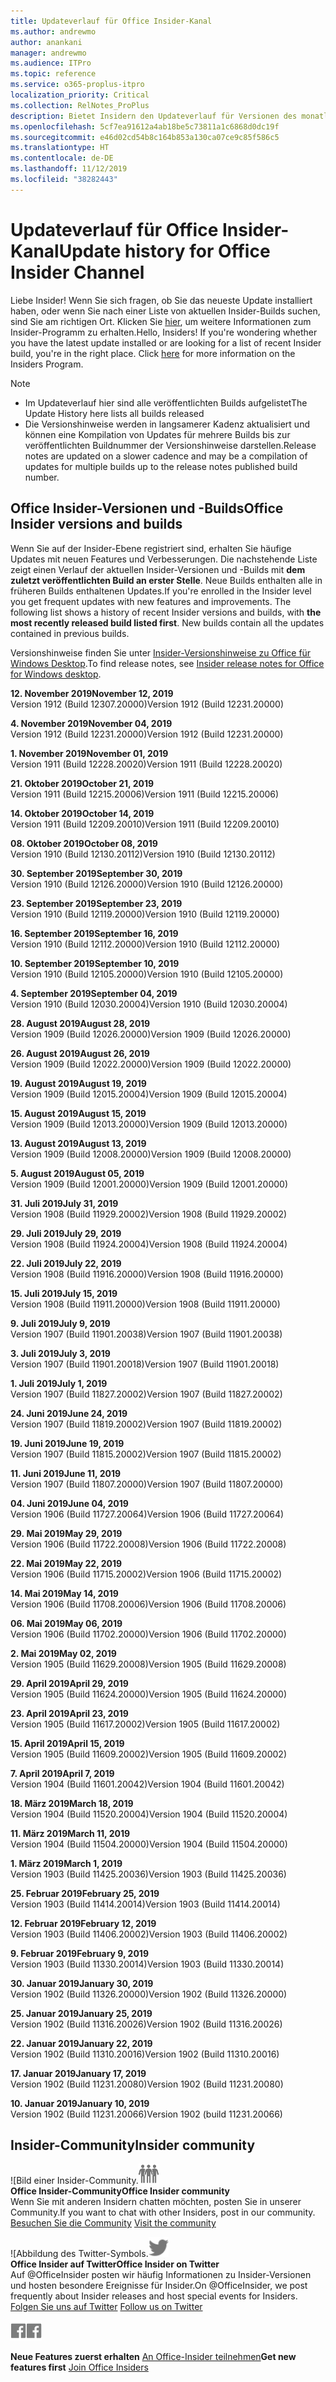 ```yaml
---
title: Updateverlauf für Office Insider-Kanal
ms.author: andrewmo
author: anankani
manager: andrewmo
ms.audience: ITPro
ms.topic: reference
ms.service: o365-proplus-itpro
localization_priority: Critical
ms.collection: RelNotes_ProPlus
description: Bietet Insidern den Updateverlauf für Versionen des monatlichen Kanals (Insider Fast) für Windows Desktop.
ms.openlocfilehash: 5cf7ea91612a4ab18be5c73811a1c6868d0dc19f
ms.sourcegitcommit: e46d02cd54b8c164b853a130ca07ce9c85f586c5
ms.translationtype: HT
ms.contentlocale: de-DE
ms.lasthandoff: 11/12/2019
ms.locfileid: "38282443"
---
```

# <a name="update-history-for-office-insider-channel"></a><span data-ttu-id="32a38-103">Updateverlauf für Office Insider-Kanal</span><span class="sxs-lookup"><span data-stu-id="32a38-103">Update history for Office Insider Channel</span></span>

<span data-ttu-id="32a38-p101">Liebe Insider! Wenn Sie sich fragen, ob Sie das neueste Update installiert haben, oder wenn Sie nach einer Liste von aktuellen Insider-Builds suchen, sind Sie am richtigen Ort. Klicken Sie [hier](https://insider.office.com/), um weitere Informationen zum Insider-Programm zu erhalten.</span><span class="sxs-lookup"><span data-stu-id="32a38-p101">Hello, Insiders! If you're wondering whether you have the latest update installed or are looking for a list of recent Insider build, you're in the right place. Click [here](https://insider.office.com/) for more information on the Insiders Program.</span></span>

> [!NOTE]
> - <span data-ttu-id="32a38-107">Im Updateverlauf hier sind alle veröffentlichten Builds aufgelistet</span><span class="sxs-lookup"><span data-stu-id="32a38-107">The Update History here lists all builds released</span></span>
> - <span data-ttu-id="32a38-108">Die Versionshinweise werden in langsamerer Kadenz aktualisiert und können eine Kompilation von Updates für mehrere Builds bis zur veröffentlichten Buildnummer der Versionshinweise darstellen.</span><span class="sxs-lookup"><span data-stu-id="32a38-108">Release notes are updated on a slower cadence and may be a compilation of updates for multiple builds up to the release notes published build number.</span></span>

## <a name="office-insider-versions-and-builds"></a><span data-ttu-id="32a38-109">Office Insider-Versionen und -Builds</span><span class="sxs-lookup"><span data-stu-id="32a38-109">Office Insider versions and builds</span></span>

<span data-ttu-id="32a38-p102">Wenn Sie auf der Insider-Ebene registriert sind, erhalten Sie häufige Updates mit neuen Features und Verbesserungen. Die nachstehende Liste zeigt einen Verlauf der aktuellen Insider-Versionen und -Builds mit **dem zuletzt veröffentlichten Build an erster Stelle**. Neue Builds enthalten alle in früheren Builds enthaltenen Updates.</span><span class="sxs-lookup"><span data-stu-id="32a38-p102">If you're enrolled in the Insider level you get frequent updates with new features and improvements. The following list shows a history of recent Insider versions and builds, with **the most recently released build listed first**. New builds contain all the updates contained in previous builds.</span></span>

<span data-ttu-id="32a38-113">Versionshinweise finden Sie unter [Insider-Versionshinweise zu Office für Windows Desktop](https://docs.microsoft.com/de-DE/OfficeUpdates/release-notes-office-insider).</span><span class="sxs-lookup"><span data-stu-id="32a38-113">To find release notes, see [Insider release notes for Office for Windows desktop](https://docs.microsoft.com/de-DE/OfficeUpdates/release-notes-office-insider).</span></span>

[//]: # (NICHT ENTFERNEN)

<span data-ttu-id="32a38-115">**12. November 2019**</span><span class="sxs-lookup"><span data-stu-id="32a38-115">**November 12, 2019**</span></span><br/>
<span data-ttu-id="32a38-116">Version 1912 (Build 12307.20000)</span><span class="sxs-lookup"><span data-stu-id="32a38-116">Version 1912 (Build 12231.20000)</span></span><br/>

<span data-ttu-id="32a38-117">**4. November 2019**</span><span class="sxs-lookup"><span data-stu-id="32a38-117">**November 04, 2019**</span></span><br/>
<span data-ttu-id="32a38-118">Version 1912 (Build 12231.20000)</span><span class="sxs-lookup"><span data-stu-id="32a38-118">Version 1912 (Build 12231.20000)</span></span><br/>

<span data-ttu-id="32a38-119">**1. November 2019**</span><span class="sxs-lookup"><span data-stu-id="32a38-119">**November 01, 2019**</span></span><br/>
<span data-ttu-id="32a38-120">Version 1911 (Build 12228.20020)</span><span class="sxs-lookup"><span data-stu-id="32a38-120">Version 1911 (Build 12228.20020)</span></span><br/>

<span data-ttu-id="32a38-121">**21. Oktober 2019**</span><span class="sxs-lookup"><span data-stu-id="32a38-121">**October 21, 2019**</span></span><br/>
<span data-ttu-id="32a38-122">Version 1911 (Build 12215.20006)</span><span class="sxs-lookup"><span data-stu-id="32a38-122">Version 1911 (Build 12215.20006)</span></span><br/>

<span data-ttu-id="32a38-123">**14. Oktober 2019**</span><span class="sxs-lookup"><span data-stu-id="32a38-123">**October 14, 2019**</span></span><br/>
<span data-ttu-id="32a38-124">Version 1911 (Build 12209.20010)</span><span class="sxs-lookup"><span data-stu-id="32a38-124">Version 1911 (Build 12209.20010)</span></span><br/>

<span data-ttu-id="32a38-125">**08. Oktober 2019**</span><span class="sxs-lookup"><span data-stu-id="32a38-125">**October 08, 2019**</span></span><br/>
<span data-ttu-id="32a38-126">Version 1910 (Build 12130.20112)</span><span class="sxs-lookup"><span data-stu-id="32a38-126">Version 1910 (Build 12130.20112)</span></span><br/>

<span data-ttu-id="32a38-127">**30. September 2019**</span><span class="sxs-lookup"><span data-stu-id="32a38-127">**September 30, 2019**</span></span><br/>
<span data-ttu-id="32a38-128">Version 1910 (Build 12126.20000)</span><span class="sxs-lookup"><span data-stu-id="32a38-128">Version 1910 (Build 12126.20000)</span></span><br/>

<span data-ttu-id="32a38-129">**23. September 2019**</span><span class="sxs-lookup"><span data-stu-id="32a38-129">**September 23, 2019**</span></span><br/>
<span data-ttu-id="32a38-130">Version 1910 (Build 12119.20000)</span><span class="sxs-lookup"><span data-stu-id="32a38-130">Version 1910 (Build 12119.20000)</span></span><br/>

<span data-ttu-id="32a38-131">**16. September 2019**</span><span class="sxs-lookup"><span data-stu-id="32a38-131">**September 16, 2019**</span></span><br/>
<span data-ttu-id="32a38-132">Version 1910 (Build 12112.20000)</span><span class="sxs-lookup"><span data-stu-id="32a38-132">Version 1910 (Build 12112.20000)</span></span><br/>

<span data-ttu-id="32a38-133">**10. September 2019**</span><span class="sxs-lookup"><span data-stu-id="32a38-133">**September 10, 2019**</span></span><br/>
<span data-ttu-id="32a38-134">Version 1910 (Build 12105.20000)</span><span class="sxs-lookup"><span data-stu-id="32a38-134">Version 1910 (Build 12105.20000)</span></span><br/>

<span data-ttu-id="32a38-135">**4. September 2019**</span><span class="sxs-lookup"><span data-stu-id="32a38-135">**September 04, 2019**</span></span><br/>
<span data-ttu-id="32a38-136">Version 1910 (Build 12030.20004)</span><span class="sxs-lookup"><span data-stu-id="32a38-136">Version 1910 (Build 12030.20004)</span></span><br/>

<span data-ttu-id="32a38-137">**28. August 2019**</span><span class="sxs-lookup"><span data-stu-id="32a38-137">**August 28, 2019**</span></span><br/>
<span data-ttu-id="32a38-138">Version 1909 (Build 12026.20000)</span><span class="sxs-lookup"><span data-stu-id="32a38-138">Version 1909 (Build 12026.20000)</span></span><br/>

<span data-ttu-id="32a38-139">**26. August 2019**</span><span class="sxs-lookup"><span data-stu-id="32a38-139">**August 26, 2019**</span></span><br/>
<span data-ttu-id="32a38-140">Version 1909 (Build 12022.20000)</span><span class="sxs-lookup"><span data-stu-id="32a38-140">Version 1909 (Build 12022.20000)</span></span><br/>

<span data-ttu-id="32a38-141">**19. August 2019**</span><span class="sxs-lookup"><span data-stu-id="32a38-141">**August 19, 2019**</span></span><br/>
<span data-ttu-id="32a38-142">Version 1909 (Build 12015.20004)</span><span class="sxs-lookup"><span data-stu-id="32a38-142">Version 1909 (Build 12015.20004)</span></span><br/>

<span data-ttu-id="32a38-143">**15. August 2019**</span><span class="sxs-lookup"><span data-stu-id="32a38-143">**August 15, 2019**</span></span><br/>
<span data-ttu-id="32a38-144">Version 1909 (Build 12013.20000)</span><span class="sxs-lookup"><span data-stu-id="32a38-144">Version 1909 (Build 12013.20000)</span></span><br/>

<span data-ttu-id="32a38-145">**13. August 2019**</span><span class="sxs-lookup"><span data-stu-id="32a38-145">**August 13, 2019**</span></span><br/>
<span data-ttu-id="32a38-146">Version 1909 (Build 12008.20000)</span><span class="sxs-lookup"><span data-stu-id="32a38-146">Version 1909 (Build 12008.20000)</span></span><br/>

<span data-ttu-id="32a38-147">**5. August 2019**</span><span class="sxs-lookup"><span data-stu-id="32a38-147">**August 05, 2019**</span></span><br/>
<span data-ttu-id="32a38-148">Version 1909 (Build 12001.20000)</span><span class="sxs-lookup"><span data-stu-id="32a38-148">Version 1909 (Build 12001.20000)</span></span><br/>

<span data-ttu-id="32a38-149">**31. Juli 2019**</span><span class="sxs-lookup"><span data-stu-id="32a38-149">**July 31, 2019**</span></span><br/>
<span data-ttu-id="32a38-150">Version 1908 (Build 11929.20002)</span><span class="sxs-lookup"><span data-stu-id="32a38-150">Version 1908 (Build 11929.20002)</span></span><br/>

<span data-ttu-id="32a38-151">**29. Juli 2019**</span><span class="sxs-lookup"><span data-stu-id="32a38-151">**July 29, 2019**</span></span><br/>
<span data-ttu-id="32a38-152">Version 1908 (Build 11924.20004)</span><span class="sxs-lookup"><span data-stu-id="32a38-152">Version 1908 (Build 11924.20004)</span></span><br/>

<span data-ttu-id="32a38-153">**22. Juli 2019**</span><span class="sxs-lookup"><span data-stu-id="32a38-153">**July 22, 2019**</span></span><br/>
<span data-ttu-id="32a38-154">Version 1908 (Build 11916.20000)</span><span class="sxs-lookup"><span data-stu-id="32a38-154">Version 1908 (Build 11916.20000)</span></span><br/>

<span data-ttu-id="32a38-155">**15. Juli 2019**</span><span class="sxs-lookup"><span data-stu-id="32a38-155">**July 15, 2019**</span></span><br/>
<span data-ttu-id="32a38-156">Version 1908 (Build 11911.20000)</span><span class="sxs-lookup"><span data-stu-id="32a38-156">Version 1908 (Build 11911.20000)</span></span><br/>

<span data-ttu-id="32a38-157">**9. Juli 2019**</span><span class="sxs-lookup"><span data-stu-id="32a38-157">**July 9, 2019**</span></span><br/>
<span data-ttu-id="32a38-158">Version 1907 (Build 11901.20038)</span><span class="sxs-lookup"><span data-stu-id="32a38-158">Version 1907 (Build 11901.20038)</span></span><br/>

<span data-ttu-id="32a38-159">**3. Juli 2019**</span><span class="sxs-lookup"><span data-stu-id="32a38-159">**July 3, 2019**</span></span><br/>
<span data-ttu-id="32a38-160">Version 1907 (Build 11901.20018)</span><span class="sxs-lookup"><span data-stu-id="32a38-160">Version 1907 (Build 11901.20018)</span></span><br/>

<span data-ttu-id="32a38-161">**1. Juli 2019**</span><span class="sxs-lookup"><span data-stu-id="32a38-161">**July 1, 2019**</span></span><br/>
<span data-ttu-id="32a38-162">Version 1907 (Build 11827.20002)</span><span class="sxs-lookup"><span data-stu-id="32a38-162">Version 1907 (Build 11827.20002)</span></span><br/>

<span data-ttu-id="32a38-163">**24. Juni 2019**</span><span class="sxs-lookup"><span data-stu-id="32a38-163">**June 24, 2019**</span></span><br/>
<span data-ttu-id="32a38-164">Version 1907 (Build 11819.20002)</span><span class="sxs-lookup"><span data-stu-id="32a38-164">Version 1907 (Build 11819.20002)</span></span><br/>

<span data-ttu-id="32a38-165">**19. Juni 2019**</span><span class="sxs-lookup"><span data-stu-id="32a38-165">**June 19, 2019**</span></span><br/>
<span data-ttu-id="32a38-166">Version 1907 (Build 11815.20002)</span><span class="sxs-lookup"><span data-stu-id="32a38-166">Version 1907 (Build 11815.20002)</span></span><br/>

<span data-ttu-id="32a38-167">**11. Juni 2019**</span><span class="sxs-lookup"><span data-stu-id="32a38-167">**June 11, 2019**</span></span><br/>
<span data-ttu-id="32a38-168">Version 1907 (Build 11807.20000)</span><span class="sxs-lookup"><span data-stu-id="32a38-168">Version 1907 (Build 11807.20000)</span></span><br/>

<span data-ttu-id="32a38-169">**04. Juni 2019**</span><span class="sxs-lookup"><span data-stu-id="32a38-169">**June 04, 2019**</span></span><br/>
<span data-ttu-id="32a38-170">Version 1906 (Build 11727.20064)</span><span class="sxs-lookup"><span data-stu-id="32a38-170">Version 1906 (Build 11727.20064)</span></span><br/>


<span data-ttu-id="32a38-171">**29. Mai 2019**</span><span class="sxs-lookup"><span data-stu-id="32a38-171">**May 29, 2019**</span></span><br/>
<span data-ttu-id="32a38-172">Version 1906 (Build 11722.20008)</span><span class="sxs-lookup"><span data-stu-id="32a38-172">Version 1906 (Build 11722.20008)</span></span><br/>

<span data-ttu-id="32a38-173">**22. Mai 2019**</span><span class="sxs-lookup"><span data-stu-id="32a38-173">**May 22, 2019**</span></span><br/> <span data-ttu-id="32a38-174">Version 1906 (Build 11715.20002)</span><span class="sxs-lookup"><span data-stu-id="32a38-174">Version 1906 (Build 11715.20002)</span></span><br/> 

<span data-ttu-id="32a38-175">**14. Mai 2019**</span><span class="sxs-lookup"><span data-stu-id="32a38-175">**May 14, 2019**</span></span><br/> <span data-ttu-id="32a38-176">Version 1906 (Build 11708.20006)</span><span class="sxs-lookup"><span data-stu-id="32a38-176">Version 1906 (Build 11708.20006)</span></span><br/>

<span data-ttu-id="32a38-177">**06. Mai 2019**</span><span class="sxs-lookup"><span data-stu-id="32a38-177">**May 06, 2019**</span></span><br/>
<span data-ttu-id="32a38-178">Version 1906 (Build 11702.20000)</span><span class="sxs-lookup"><span data-stu-id="32a38-178">Version 1906 (Build 11702.20000)</span></span><br/>

<span data-ttu-id="32a38-179">**2. Mai 2019**</span><span class="sxs-lookup"><span data-stu-id="32a38-179">**May 02, 2019**</span></span><br/>
<span data-ttu-id="32a38-180">Version 1905 (Build 11629.20008)</span><span class="sxs-lookup"><span data-stu-id="32a38-180">Version 1905 (Build 11629.20008)</span></span><br/>

<span data-ttu-id="32a38-181">**29. April 2019**</span><span class="sxs-lookup"><span data-stu-id="32a38-181">**April 29, 2019**</span></span><br/>
<span data-ttu-id="32a38-182">Version 1905 (Build 11624.20000)</span><span class="sxs-lookup"><span data-stu-id="32a38-182">Version 1905 (Build 11624.20000)</span></span><br/>

<span data-ttu-id="32a38-183">**23. April 2019**</span><span class="sxs-lookup"><span data-stu-id="32a38-183">**April 23, 2019**</span></span><br/> <span data-ttu-id="32a38-184">Version 1905 (Build 11617.20002)</span><span class="sxs-lookup"><span data-stu-id="32a38-184">Version 1905 (Build 11617.20002)</span></span><br/>

<span data-ttu-id="32a38-185">**15. April 2019**</span><span class="sxs-lookup"><span data-stu-id="32a38-185">**April 15, 2019**</span></span><br/> <span data-ttu-id="32a38-186">Version 1905 (Build 11609.20002)</span><span class="sxs-lookup"><span data-stu-id="32a38-186">Version 1905 (Build 11609.20002)</span></span><br/>

<span data-ttu-id="32a38-187">**7. April 2019**</span><span class="sxs-lookup"><span data-stu-id="32a38-187">**April 7, 2019**</span></span><br/> <span data-ttu-id="32a38-188">Version 1904 (Build 11601.20042)</span><span class="sxs-lookup"><span data-stu-id="32a38-188">Version 1904 (Build 11601.20042)</span></span><br/>

<span data-ttu-id="32a38-189">**18. März 2019**</span><span class="sxs-lookup"><span data-stu-id="32a38-189">**March 18, 2019**</span></span><br/> <span data-ttu-id="32a38-190">Version 1904 (Build 11520.20004)</span><span class="sxs-lookup"><span data-stu-id="32a38-190">Version 1904 (Build 11520.20004)</span></span><br/>

<span data-ttu-id="32a38-191">**11. März 2019**</span><span class="sxs-lookup"><span data-stu-id="32a38-191">**March 11, 2019**</span></span><br/> <span data-ttu-id="32a38-192">Version 1904 (Build 11504.20000)</span><span class="sxs-lookup"><span data-stu-id="32a38-192">Version 1904 (Build 11504.20000)</span></span><br/>

<span data-ttu-id="32a38-193">**1. März 2019**</span><span class="sxs-lookup"><span data-stu-id="32a38-193">**March 1, 2019**</span></span><br/> <span data-ttu-id="32a38-194">Version 1903 (Build 11425.20036)</span><span class="sxs-lookup"><span data-stu-id="32a38-194">Version 1903 (Build 11425.20036)</span></span><br/> 

<span data-ttu-id="32a38-195">**25. Februar 2019**</span><span class="sxs-lookup"><span data-stu-id="32a38-195">**February 25, 2019**</span></span><br/> <span data-ttu-id="32a38-196">Version 1903 (Build 11414.20014)</span><span class="sxs-lookup"><span data-stu-id="32a38-196">Version 1903 (Build 11414.20014)</span></span><br/> 

<span data-ttu-id="32a38-197">**12. Februar 2019**</span><span class="sxs-lookup"><span data-stu-id="32a38-197">**February 12, 2019**</span></span><br/> <span data-ttu-id="32a38-198">Version 1903 (Build 11406.20002)</span><span class="sxs-lookup"><span data-stu-id="32a38-198">Version 1903 (Build 11406.20002)</span></span><br/> 

<span data-ttu-id="32a38-199">**9. Februar 2019**</span><span class="sxs-lookup"><span data-stu-id="32a38-199">**February 9, 2019**</span></span><br/> <span data-ttu-id="32a38-200">Version 1903 (Build 11330.20014)</span><span class="sxs-lookup"><span data-stu-id="32a38-200">Version 1903 (Build 11330.20014)</span></span><br/> 

<span data-ttu-id="32a38-201">**30. Januar 2019**</span><span class="sxs-lookup"><span data-stu-id="32a38-201">**January 30, 2019**</span></span><br/> <span data-ttu-id="32a38-202">Version 1902 (Build 11326.20000)</span><span class="sxs-lookup"><span data-stu-id="32a38-202">Version 1902 (Build 11326.20000)</span></span><br/> 

<span data-ttu-id="32a38-203">**25. Januar 2019**</span><span class="sxs-lookup"><span data-stu-id="32a38-203">**January 25, 2019**</span></span><br/> <span data-ttu-id="32a38-204">Version 1902 (Build 11316.20026)</span><span class="sxs-lookup"><span data-stu-id="32a38-204">Version 1902 (Build 11316.20026)</span></span><br/> 

<span data-ttu-id="32a38-205">**22. Januar 2019**</span><span class="sxs-lookup"><span data-stu-id="32a38-205">**January 22, 2019**</span></span><br/> <span data-ttu-id="32a38-206">Version 1902 (Build 11310.20016)</span><span class="sxs-lookup"><span data-stu-id="32a38-206">Version 1902 (Build 11310.20016)</span></span><br/> 

<span data-ttu-id="32a38-207">**17. Januar 2019**</span><span class="sxs-lookup"><span data-stu-id="32a38-207">**January 17, 2019**</span></span><br/> <span data-ttu-id="32a38-208">Version 1902 (Build 11231.20080)</span><span class="sxs-lookup"><span data-stu-id="32a38-208">Version 1902 (Build 11231.20080)</span></span><br/>

<span data-ttu-id="32a38-209">**10. Januar 2019**</span><span class="sxs-lookup"><span data-stu-id="32a38-209">**January 10, 2019**</span></span><br/> <span data-ttu-id="32a38-210">Version 1902 (Build 11231.20066)</span><span class="sxs-lookup"><span data-stu-id="32a38-210">Version 1902 (build 11231.20066)</span></span><br/> 

## <a name="insider-community"></a><span data-ttu-id="32a38-211">Insider-Community</span><span class="sxs-lookup"><span data-stu-id="32a38-211">Insider community</span></span>

<span data-ttu-id="32a38-212">![Bild einer Insider-Community.</span><span class="sxs-lookup"><span data-stu-id="32a38-212">![Image showing insider community.</span></span> ](images/insidercommunity.png) <br/>
<span data-ttu-id="32a38-213">**Office Insider-Community**</span><span class="sxs-lookup"><span data-stu-id="32a38-213">**Office Insider community**</span></span><br/> <span data-ttu-id="32a38-214">Wenn Sie mit anderen Insidern chatten möchten, posten Sie in unserer Community.</span><span class="sxs-lookup"><span data-stu-id="32a38-214">If you want to chat with other Insiders, post in our community.</span></span><br/><span data-ttu-id="32a38-215"> 
[Besuchen Sie die Community](https://go.microsoft.com/fwlink/?linkid=843493)</span><span class="sxs-lookup"><span data-stu-id="32a38-215"> 
[Visit the community](https://go.microsoft.com/fwlink/?linkid=843493)</span></span><br/> 

<span data-ttu-id="32a38-216">![Abbildung des Twitter-Symbols.</span><span class="sxs-lookup"><span data-stu-id="32a38-216">![Image showing twitter icon.</span></span> ](images/twitter.png)<br/>
<span data-ttu-id="32a38-217">**Office Insider auf Twitter**</span><span class="sxs-lookup"><span data-stu-id="32a38-217">**Office Insider on Twitter**</span></span><br/> <span data-ttu-id="32a38-218">Auf @OfficeInsider posten wir häufig Informationen zu Insider-Versionen und hosten besondere Ereignisse für Insider.</span><span class="sxs-lookup"><span data-stu-id="32a38-218">On @OfficeInsider, we post frequently about Insider releases and host special events for Insiders.</span></span><br/><span data-ttu-id="32a38-219"> 
[Folgen Sie uns auf Twitter](https://go.microsoft.com/fwlink/?linkid=717717)</span><span class="sxs-lookup"><span data-stu-id="32a38-219"> 
[Follow us on Twitter](https://go.microsoft.com/fwlink/?linkid=717717)</span></span><br/> 

<span data-ttu-id="32a38-220">[
  ![Abbildung des Facebook-Symbols. ](images/facebook.png)](https://www.facebook.com/sharer.php?u=https://support.office.com/en-us/article/Update-history-for-Office-Insider-for-Windows-desktop-64bbb317-972a-4933-8b82-cc866f0b067c)</span><span class="sxs-lookup"><span data-stu-id="32a38-220">[![Image showing Facebook icon. ](images/facebook.png)](https://www.facebook.com/sharer.php?u=https://support.office.com/en-us/article/Update-history-for-Office-Insider-for-Windows-desktop-64bbb317-972a-4933-8b82-cc866f0b067c)</span></span>


<span data-ttu-id="32a38-221">**Neue Features zuerst erhalten**
[An Office-Insider teilnehmen](https://insider.office.com/)</span><span class="sxs-lookup"><span data-stu-id="32a38-221">**Get new features first**
[Join Office Insiders](https://insider.office.com/)</span></span>